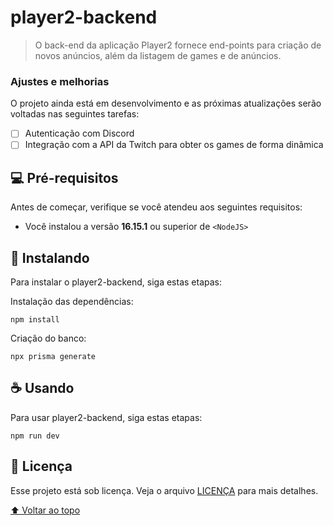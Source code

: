 # player2-backend


> O back-end da aplicação Player2 fornece end-points para criação de novos anúncios, além da listagem de games e de anúncios.

### Ajustes e melhorias

O projeto ainda está em desenvolvimento e as próximas atualizações serão voltadas nas seguintes tarefas:

- [ ] Autenticação com Discord
- [ ] Integração com a API da Twitch para obter os games de forma dinâmica

## 💻 Pré-requisitos

Antes de começar, verifique se você atendeu aos seguintes requisitos:
* Você instalou a versão <b>16.15.1</b> ou superior de `<NodeJS>`

## 🚀 Instalando

Para instalar o player2-backend, siga estas etapas:

Instalação das dependências:
```
npm install
```

Criação do banco:
```
npx prisma generate
```

## ☕ Usando

Para usar player2-backend, siga estas etapas:

```
npm run dev
```

## 📝 Licença

Esse projeto está sob licença. Veja o arquivo [LICENÇA](LICENSE.md) para mais detalhes.

[⬆ Voltar ao topo](#player2-backend)<br>
